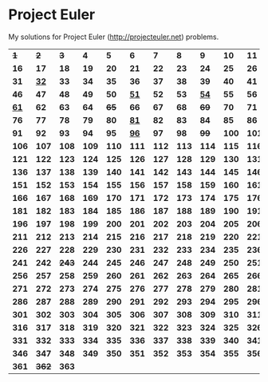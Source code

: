 # Project Euler #

My solutions for Project Euler (http://projecteuler.net) problems.

<table><tr><td><strong><del>1</del></strong></td><td><strong><del>2</del></strong></td><td><strong><del>3</del></strong></td><td><strong>4</strong></td><td><strong>5</strong></td><td><strong>6</strong></td><td><strong>7</strong></td><td><strong>8</strong></td><td><strong>9</strong></td><td><strong>10</strong></td><td><strong>11</strong></td><td><strong>12</strong></td><td><strong>13</strong></td><td><strong>14</strong></td><td><strong>15</strong></td></tr><tr><td><strong>16</strong></td><td><strong>17</strong></td><td><strong>18</strong></td><td><strong>19</strong></td><td><strong>20</strong></td><td><strong>21</strong></td><td><strong>22</strong></td><td><strong>23</strong></td><td><strong>24</strong></td><td><strong>25</strong></td><td><strong>26</strong></td><td><strong>27</strong></td><td><strong>28</strong></td><td><strong>29</strong></td><td><strong>30</strong></td></tr><tr><td><strong>31</strong></td><td><strong><ins>32</ins></strong></td><td><strong>33</strong></td><td><strong>34</strong></td><td><strong>35</strong></td><td><strong>36</strong></td><td><strong>37</strong></td><td><strong>38</strong></td><td><strong>39</strong></td><td><strong>40</strong></td><td><strong>41</strong></td><td><strong>42</strong></td><td><strong>43</strong></td><td><strong>44</strong></td><td><strong>45</strong></td></tr><tr><td><strong>46</strong></td><td><strong>47</strong></td><td><strong>48</strong></td><td><strong>49</strong></td><td><strong>50</strong></td><td><strong><ins>51</ins></strong></td><td><strong>52</strong></td><td><strong>53</strong></td><td><strong><ins>54</ins></strong></td><td><strong>55</strong></td><td><strong>56</strong></td><td><strong>57</strong></td><td><strong>58</strong></td><td><strong>59</strong></td><td><strong>60</strong></td></tr><tr><td><strong><ins>61</ins></strong></td><td><strong>62</strong></td><td><strong>63</strong></td><td><strong>64</strong></td><td><strong><del>65</del></strong></td><td><strong>66</strong></td><td><strong>67</strong></td><td><strong>68</strong></td><td><strong><del>69</del></strong></td><td><strong>70</strong></td><td><strong>71</strong></td><td><strong>72</strong></td><td><strong><ins>73</ins></strong></td><td><strong>74</strong></td><td><strong>75</strong></td></tr><tr><td><strong>76</strong></td><td><strong>77</strong></td><td><strong>78</strong></td><td><strong>79</strong></td><td><strong>80</strong></td><td><strong><ins>81</ins></strong></td><td><strong>82</strong></td><td><strong>83</strong></td><td><strong>84</strong></td><td><strong>85</strong></td><td><strong>86</strong></td><td><strong>87</strong></td><td><strong>88</strong></td><td><strong><del>89</del></strong></td><td><strong>90</strong></td></tr><tr><td><strong>91</strong></td><td><strong>92</strong></td><td><strong>93</strong></td><td><strong>94</strong></td><td><strong>95</strong></td><td><strong><ins>96</ins></strong></td><td><strong>97</strong></td><td><strong>98</strong></td><td><strong><del>99</del></strong></td><td><strong>100</strong></td><td><strong>101</strong></td><td><strong>102</strong></td><td><strong>103</strong></td><td><strong>104</strong></td><td><strong>105</strong></td></tr><tr><td><strong>106</strong></td><td><strong>107</strong></td><td><strong>108</strong></td><td><strong>109</strong></td><td><strong>110</strong></td><td><strong>111</strong></td><td><strong>112</strong></td><td><strong>113</strong></td><td><strong>114</strong></td><td><strong>115</strong></td><td><strong>116</strong></td><td><strong>117</strong></td><td><strong>118</strong></td><td><strong>119</strong></td><td><strong>120</strong></td></tr><tr><td><strong>121</strong></td><td><strong>122</strong></td><td><strong>123</strong></td><td><strong>124</strong></td><td><strong>125</strong></td><td><strong>126</strong></td><td><strong>127</strong></td><td><strong>128</strong></td><td><strong>129</strong></td><td><strong>130</strong></td><td><strong>131</strong></td><td><strong>132</strong></td><td><strong>133</strong></td><td><strong>134</strong></td><td><strong>135</strong></td></tr><tr><td><strong>136</strong></td><td><strong>137</strong></td><td><strong>138</strong></td><td><strong>139</strong></td><td><strong>140</strong></td><td><strong>141</strong></td><td><strong>142</strong></td><td><strong>143</strong></td><td><strong>144</strong></td><td><strong>145</strong></td><td><strong>146</strong></td><td><strong>147</strong></td><td><strong>148</strong></td><td><strong>149</strong></td><td><strong>150</strong></td></tr><tr><td><strong>151</strong></td><td><strong>152</strong></td><td><strong>153</strong></td><td><strong>154</strong></td><td><strong>155</strong></td><td><strong>156</strong></td><td><strong>157</strong></td><td><strong>158</strong></td><td><strong>159</strong></td><td><strong>160</strong></td><td><strong>161</strong></td><td><strong>162</strong></td><td><strong>163</strong></td><td><strong>164</strong></td><td><strong>165</strong></td></tr><tr><td><strong>166</strong></td><td><strong>167</strong></td><td><strong>168</strong></td><td><strong>169</strong></td><td><strong>170</strong></td><td><strong>171</strong></td><td><strong>172</strong></td><td><strong>173</strong></td><td><strong>174</strong></td><td><strong>175</strong></td><td><strong>176</strong></td><td><strong>177</strong></td><td><strong>178</strong></td><td><strong>179</strong></td><td><strong>180</strong></td></tr><tr><td><strong>181</strong></td><td><strong>182</strong></td><td><strong>183</strong></td><td><strong>184</strong></td><td><strong>185</strong></td><td><strong>186</strong></td><td><strong>187</strong></td><td><strong>188</strong></td><td><strong>189</strong></td><td><strong>190</strong></td><td><strong>191</strong></td><td><strong>192</strong></td><td><strong>193</strong></td><td><strong>194</strong></td><td><strong>195</strong></td></tr><tr><td><strong>196</strong></td><td><strong>197</strong></td><td><strong>198</strong></td><td><strong>199</strong></td><td><strong>200</strong></td><td><strong>201</strong></td><td><strong>202</strong></td><td><strong>203</strong></td><td><strong>204</strong></td><td><strong>205</strong></td><td><strong>206</strong></td><td><strong>207</strong></td><td><strong>208</strong></td><td><strong>209</strong></td><td><strong>210</strong></td></tr><tr><td><strong>211</strong></td><td><strong>212</strong></td><td><strong>213</strong></td><td><strong>214</strong></td><td><strong>215</strong></td><td><strong>216</strong></td><td><strong>217</strong></td><td><strong>218</strong></td><td><strong>219</strong></td><td><strong>220</strong></td><td><strong>221</strong></td><td><strong>222</strong></td><td><strong>223</strong></td><td><strong>224</strong></td><td><strong>225</strong></td></tr><tr><td><strong>226</strong></td><td><strong>227</strong></td><td><strong>228</strong></td><td><strong>229</strong></td><td><strong>230</strong></td><td><strong>231</strong></td><td><strong>232</strong></td><td><strong>233</strong></td><td><strong>234</strong></td><td><strong>235</strong></td><td><strong>236</strong></td><td><strong>237</strong></td><td><strong>238</strong></td><td><strong>239</strong></td><td><strong>240</strong></td></tr><tr><td><strong>241</strong></td><td><strong>242</strong></td><td><strong><del>243</del></strong></td><td><strong>244</strong></td><td><strong>245</strong></td><td><strong>246</strong></td><td><strong>247</strong></td><td><strong>248</strong></td><td><strong>249</strong></td><td><strong>250</strong></td><td><strong>251</strong></td><td><strong>252</strong></td><td><strong>253</strong></td><td><strong>254</strong></td><td><strong>255</strong></td></tr><tr><td><strong>256</strong></td><td><strong>257</strong></td><td><strong>258</strong></td><td><strong>259</strong></td><td><strong>260</strong></td><td><strong>261</strong></td><td><strong>262</strong></td><td><strong>263</strong></td><td><strong>264</strong></td><td><strong>265</strong></td><td><strong>266</strong></td><td><strong>267</strong></td><td><strong>268</strong></td><td><strong>269</strong></td><td><strong>270</strong></td></tr><tr><td><strong>271</strong></td><td><strong>272</strong></td><td><strong>273</strong></td><td><strong>274</strong></td><td><strong>275</strong></td><td><strong>276</strong></td><td><strong>277</strong></td><td><strong>278</strong></td><td><strong>279</strong></td><td><strong>280</strong></td><td><strong>281</strong></td><td><strong>282</strong></td><td><strong>283</strong></td><td><strong>284</strong></td><td><strong>285</strong></td></tr><tr><td><strong>286</strong></td><td><strong>287</strong></td><td><strong>288</strong></td><td><strong>289</strong></td><td><strong>290</strong></td><td><strong>291</strong></td><td><strong>292</strong></td><td><strong>293</strong></td><td><strong>294</strong></td><td><strong>295</strong></td><td><strong>296</strong></td><td><strong>297</strong></td><td><strong>298</strong></td><td><strong>299</strong></td><td><strong>300</strong></td></tr><tr><td><strong>301</strong></td><td><strong>302</strong></td><td><strong>303</strong></td><td><strong>304</strong></td><td><strong>305</strong></td><td><strong>306</strong></td><td><strong>307</strong></td><td><strong>308</strong></td><td><strong>309</strong></td><td><strong>310</strong></td><td><strong>311</strong></td><td><strong>312</strong></td><td><strong>313</strong></td><td><strong>314</strong></td><td><strong>315</strong></td></tr><tr><td><strong>316</strong></td><td><strong>317</strong></td><td><strong>318</strong></td><td><strong>319</strong></td><td><strong>320</strong></td><td><strong>321</strong></td><td><strong>322</strong></td><td><strong>323</strong></td><td><strong>324</strong></td><td><strong>325</strong></td><td><strong>326</strong></td><td><strong>327</strong></td><td><strong>328</strong></td><td><strong>329</strong></td><td><strong>330</strong></td></tr><tr><td><strong>331</strong></td><td><strong>332</strong></td><td><strong>333</strong></td><td><strong>334</strong></td><td><strong>335</strong></td><td><strong>336</strong></td><td><strong>337</strong></td><td><strong>338</strong></td><td><strong>339</strong></td><td><strong>340</strong></td><td><strong>341</strong></td><td><strong>342</strong></td><td><strong>343</strong></td><td><strong>344</strong></td><td><strong>345</strong></td></tr><tr><td><strong>346</strong></td><td><strong>347</strong></td><td><strong>348</strong></td><td><strong>349</strong></td><td><strong>350</strong></td><td><strong>351</strong></td><td><strong>352</strong></td><td><strong>353</strong></td><td><strong>354</strong></td><td><strong>355</strong></td><td><strong>356</strong></td><td><strong>357</strong></td><td><strong>358</strong></td><td><strong>359</strong></td><td><strong>360</strong></td></tr><tr><td><strong>361</strong></td><td><strong><del>362</del></strong></td><td><strong>363</strong></td><td><strong></strong></td><td><strong></strong></td><td><strong></strong></td><td><strong></strong></td><td><strong></strong></td><td><strong></strong></td><td><strong></strong></td><td><strong></strong></td><td><strong></strong></td><td><strong></strong></td><td><strong></strong></td><td><strong></strong></td></tr></table>
